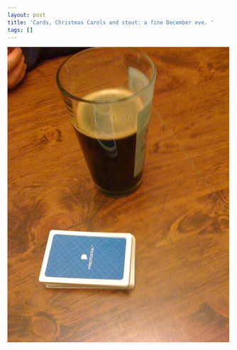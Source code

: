 ```yaml
---
layout: post
title: 'Cards, Christmas Carols and stout: a fine December eve. '
tags: []
---
```


<p>
<div class='p_embed p_image_embed'>
<img alt="Image" height="667" src="/images/18720107-image.jpg" width="500" />

</div>
</p>
